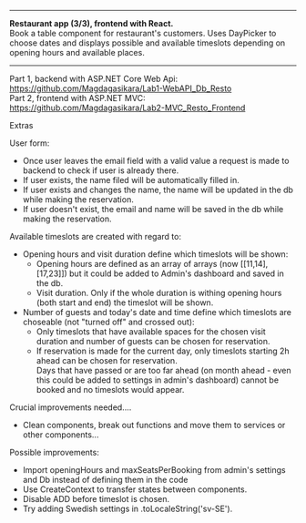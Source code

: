 
___
**Restaurant app (3/3), frontend with React.**  
Book a table component for restaurant's customers. Uses DayPicker to choose dates and displays possible and available timeslots depending on opening hours and available places.  
___
  
Part 1, backend with ASP.NET Core Web Api:  
https://github.com/Magdagasikara/Lab1-WebAPI_Db_Resto  
Part 2, frontend with ASP.NET MVC:  
https://github.com/Magdagasikara/Lab2-MVC_Resto_Frontend  


Extras

User form:  
- Once user leaves the email field with a valid value a request is made to backend to check if user is already there.  
- If user exists, the name filed will be automatically filled in.  
- If user exists and changes the name, the name will be updated in the db while making the reservation.  
- If user doesn't exist, the email and name will be saved in the db while making the reservation.  

Available timeslots are created with regard to:  
- Opening hours and visit duration define which timeslots will be shown:  
  - Opening hours are defined as an array of arrays (now [[11,14],[17,23]]) but it could be added to Admin's dashboard and saved in the db.  
  - Visit duration. Only if the whole duration is withing opening hours (both start and end) the timeslot will be shown.  
- Number of guests and today's date and time define which timeslots are choseable (not "turned off" and crossed out):  
  - Only timeslots that have available spaces for the chosen visit duration and number of guests can be chosen for reservation.  
  - If reservation is made for the current day, only timeslots starting 2h ahead can be chosen for reservation.  
Days that have passed or are too far ahead (on month ahead - even this could be added to settings in admin's dashboard) cannot be booked and no timeslots would appear.  
  

Crucial improvements needed....  
- Clean components, break out functions and move them to services or other components...  
  
Possible improvements:   
- Import openingHours and maxSeatsPerBooking from admin's settings and Db instead of defining them in the code  
- Use CreateContext to transfer states between components.  
- Disable ADD before timeslot is chosen.  
- Try adding  Swedish settings in .toLocaleString('sv-SE').  
